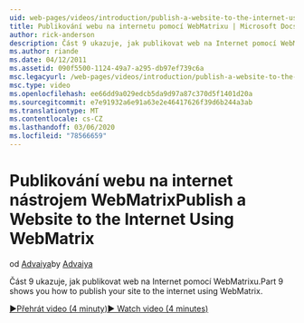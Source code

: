 ```yaml
---
uid: web-pages/videos/introduction/publish-a-website-to-the-internet-using-webmatrix
title: Publikování webu na internetu pomocí WebMatrixu | Microsoft Docs
author: rick-anderson
description: Část 9 ukazuje, jak publikovat web na Internet pomocí WebMatrixu.
ms.author: riande
ms.date: 04/12/2011
ms.assetid: 090f5500-1124-49a7-a295-db97ef739c6a
msc.legacyurl: /web-pages/videos/introduction/publish-a-website-to-the-internet-using-webmatrix
msc.type: video
ms.openlocfilehash: ee66dd9a029edcb5da9d97a87c370d5f1401d20a
ms.sourcegitcommit: e7e91932a6e91a63e2e46417626f39d6b244a3ab
ms.translationtype: MT
ms.contentlocale: cs-CZ
ms.lasthandoff: 03/06/2020
ms.locfileid: "78566659"
---
```

# <a name="publish-a-website-to-the-internet-using-webmatrix"></a><span data-ttu-id="accdd-103">Publikování webu na internet nástrojem WebMatrix</span><span class="sxs-lookup"><span data-stu-id="accdd-103">Publish a Website to the Internet Using WebMatrix</span></span>

<span data-ttu-id="accdd-104">od [Advaiya](https://twitter.com/Advaiyasolns)</span><span class="sxs-lookup"><span data-stu-id="accdd-104">by [Advaiya](https://twitter.com/Advaiyasolns)</span></span>

<span data-ttu-id="accdd-105">Část 9 ukazuje, jak publikovat web na Internet pomocí WebMatrixu.</span><span class="sxs-lookup"><span data-stu-id="accdd-105">Part 9 shows you how to publish your site to the internet using WebMatrix.</span></span>

[<span data-ttu-id="accdd-106">&#9654;Přehrát video (4 minuty)</span><span class="sxs-lookup"><span data-stu-id="accdd-106">&#9654; Watch video (4 minutes)</span></span>](https://channel9.msdn.com/Blogs/ASP-NET-Site-Videos/publish-a-website-to-the-internet-using-webmatrix)
